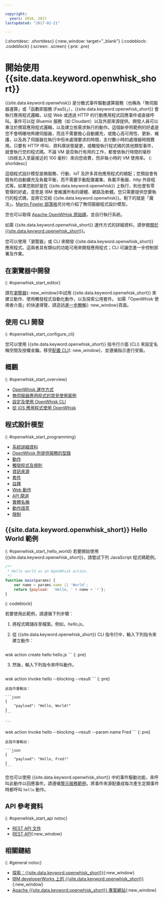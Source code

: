```yaml
---

copyright:
  years: 2016, 2017
lastupdated: "2017-02-21"

---
```


{:shortdesc: .shortdesc}
{:new_window: target="_blank"}
{:codeblock: .codeblock}
{:screen: .screen}
{:pre: .pre}

# 開始使用 {{site.data.keyword.openwhisk_short}}


{{site.data.keyword.openwhisk}} 是分散式事件驅動運算服務（也稱為「無伺服器運算」或「函數即服務 (FaaS)」），{{site.data.keyword.openwhisk_short}} 會執行應用程式邏輯，以從 Web 或透過 HTTP 的行動應用程式回應事件或直接呼叫。事件可以從 Bluemix 服務（如 Cloudant）以及外部來源提供。開發人員可以專注於撰寫應用程式邏輯，以及建立依需求執行的動作。這個新參照範例的好處是您不會明確地佈建伺服器，而且不需要擔心自動擴充，或擔心高可用性、更新、維護，以及為了伺服器在執行中但未處理要求的時間，支付數小時的處理器時間費用。只要有 HTTP 呼叫、資料庫狀態變更，或觸發執行程式碼的其他類型事件，就會執行您的程式碼。不論 VM 是否執行有用的工作，都會依執行時間的毫秒（四捨五入至最接近的 100 毫秒）來向您收費，而非每小時的 VM 使用率。
{: shortdesc}

這個程式設計模型是微服務、行動、IoT 及許多其他應用程式的絕配；您預設會有既有的自動擴充及負載平衡，而不需要手動配置叢集、負載平衡器、http 外掛程式等。如果您剛好是在 {{site.data.keyword.openwhisk}} 上執行，則也會有零管理的好處，意思是 IBM 會維護所有的硬體、網路及軟體。您只需要提供您要執行的程式碼，並將它交給 {{site.data.keyword.openwhisk}}。剩下的就是「魔法」。[Martin Fowler 部落格](https://martinfowler.com/articles/serverless.html)充分地介紹了無伺服器程式設計模型。

您也可以取得 [Apache OpenWHisk 原始碼](https://github.com/openwhisk/openwhisk)，並自行執行系統。

如需 {{site.data.keyword.openwhisk_short}} 運作方式的詳細資料，請參閱[關於 {{site.data.keyword.openwhisk_short}}](./openwhisk_about.html)。

您可以使用「瀏覽器」或 CLI 來開發 {{site.data.keyword.openwhisk_short}} 應用程式。這兩者具有類似的功能可用來開發應用程式；CLI 可讓您進一步控制部署及作業。

## 在瀏覽器中開發
{: #openwhisk_start_editor}

請在[瀏覽器](https://console.{DomainName}/openwhisk/editor){: new_window}中試用 {{site.data.keyword.openwhisk_short}} 來建立動作、使用觸發程式自動化動作，以及探索公用套件。
如需「OpenWhisk 使用者介面」的快速導覽，請造訪[進一步瞭解](https://console.{DomainName}/openwhisk/learn){: new_window}頁面。

## 使用 CLI 開發
{: #openwhisk_start_configure_cli}

您可以使用 {{site.data.keyword.openwhisk_short}} 指令行介面 (CLI) 來設定名稱空間及授權金鑰。移至[配置 CLI](https://new-console.{DomainName}/openwhisk/cli){: new_window}，並遵循指示進行安裝。

## 概觀
{: #openwhisk_start_overview}
- [OpenWhisk 運作方式](./openwhisk_about.html)
- [無伺服器應用程式的常見使用案例](./openwhisk_use_cases.html)
- [設定及使用 OpenWhisk CLI](./openwhisk_cli.html)
- [從 iOS 應用程式使用 OpenWhisk](./openwhisk_mobile_sdk.html)

## 程式設計模型
{: #openwhisk_start_programming}
- [系統詳細資料](./openwhisk_reference.html)
- [OpenWhisk 所提供服務的型錄](./openwhisk_catalog.html)
- [動作](./openwhisk_actions.html)
- [觸發程式及規則](./openwhisk_triggers_rules.html)
- [資訊來源](./openwhisk_feeds.html)
- [套件](./openwhisk_packages.html)
- [註釋](./openwhisk_annotations.html)
- [Web 動作](./openwhisk_webactions.html)
- [API 閘道](./openwhisk_apigateway.html)
- [實體名稱](./openwhisk_reference.html#openwhisk_entities)
- [動作語意](./openwhisk_reference.html#openwhisk_semantics)
- [限制](./openwhisk_reference.html#openwhisk_syslimits)

## {{site.data.keyword.openwhisk_short}} Hello World 範例
{: #openwhisk_start_hello_world}
若要開始使用 {{site.data.keyword.openwhisk_short}}，請嘗試下列 JavaScript 程式碼範例。

```javascript
/**
 * Hello world as an OpenWhisk action.
 */
function main(params) {
    var name = params.name || 'World';
    return {payload:  'Hello, ' + name + '!'};
}
```
{: codeblock}

若要使用此範例，請遵循下列步驟：

1. 將程式碼儲存至檔案。例如，*hello.js*。

2. 從 {{site.data.keyword.openwhisk_short}} CLI 指令行中，輸入下列指令來建立動作：

    ```
wsk action create hello hello.js
    ```
    {: pre}

3. 然後，輸入下列指令來呼叫動作。

    ```
wsk action invoke hello --blocking --result
    ```
    {: pre}  

    此指令會輸出：

    ```json
    {
        "payload": "Hello, World!"
    }
    ```
    
    ```
wsk action invoke hello --blocking --result --param name Fred
    ```
    {: pre}  

    此指令會輸出：

    ```json
    {
        "payload": "Hello, Fred!"
    }
    ```

您也可以使用 {{site.data.keyword.openwhisk_short}} 中的事件驅動功能，來呼叫此動作以回應事件。請遵循[警示服務範例](./openwhisk_packages.html#openwhisk_packages_trigger)，將事件來源配置成每次產生定期事件時都呼叫 `hello` 動作。


## API 參考資料
{: #openwhisk_start_api notoc}
* [REST API 文件](./openwhisk_reference.html#openwhisk_ref_restapi)
* [REST API](https://new-console.{DomainName}/apidocs/98){:new_window}

## 相關鏈結
{: #general notoc}
* [探索：{{site.data.keyword.openwhisk_short}}](http://www.ibm.com/cloud-computing/bluemix/openwhisk/){:new_window}
* [IBM developerWorks 上的 {{site.data.keyword.openwhisk_short}}](https://developer.ibm.com/openwhisk/){:new_window}
* [Apache {{site.data.keyword.openwhisk_short}} 專案網站](http://openwhisk.org){:new_window}
